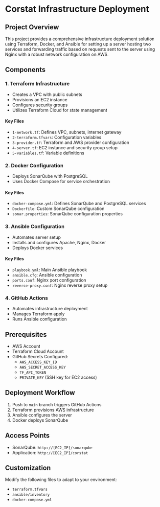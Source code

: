 # Corstat Infrastructure Deployment

## Project Overview

This project provides a comprehensive infrastructure deployment solution using Terraform, Docker, and Ansible for setting up a server hosting two services and forwarding traffic based on requests sent to the server using Nginx with a robust network configuration on AWS.

## Components

### 1. Terraform Infrastructure
- Creates a VPC with public subnets
- Provisions an EC2 instance
- Configures security groups
- Utilizes Terraform Cloud for state management

#### Key Files
- `1-network.tf`: Defines VPC, subnets, internet gateway
- `2-terraform.tfvars`: Configuration variables
- `3-provider.tf`: Terraform and AWS provider configuration
- `4-server.tf`: EC2 instance and security group setup
- `5-variables.tf`: Variable definitions

### 2. Docker Configuration
- Deploys SonarQube with PostgreSQL
- Uses Docker Compose for service orchestration

#### Key Files
- `docker-compose.yml`: Defines SonarQube and PostgreSQL services
- `Dockerfile`: Custom SonarQube configuration
- `sonar.properties`: SonarQube configuration properties

### 3. Ansible Configuration
- Automates server setup
- Installs and configures Apache, Nginx, Docker
- Deploys Docker services

#### Key Files
- `playbook.yml`: Main Ansible playbook
- `ansible.cfg`: Ansible configuration
- `ports.conf`: Nginx port configuration
- `reverse-proxy.conf`: Nginx reverse proxy setup

### 4. GitHub Actions
- Automates infrastructure deployment
- Manages Terraform apply
- Runs Ansible configuration

## Prerequisites

- AWS Account
- Terraform Cloud Account
- GitHub Secrets Configured:
  - `AWS_ACCESS_KEY_ID`
  - `AWS_SECRET_ACCESS_KEY`
  - `TF_API_TOKEN`
  - `PRIVATE_KEY` (SSH key for EC2 access)

## Deployment Workflow

1. Push to `main` branch triggers GitHub Actions
2. Terraform provisions AWS infrastructure
3. Ansible configures the server
4. Docker deploys SonarQube

## Access Points

- SonarQube: `http://[EC2_IP]/sonarqube`
- Application: `http://[EC2_IP]/corstat`

## Customization

Modify the following files to adapt to your environment:
- `terraform.tfvars`
- `ansible/inventory`
- `docker-compose.yml`
